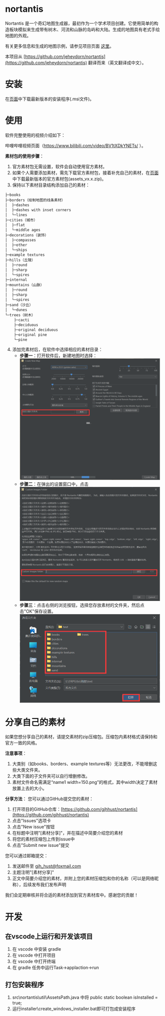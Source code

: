 # nortantis
Nortantis 是一个奇幻地图生成器，最初作为一个学术项目创建。它使用简单的构造板块模拟来生成带有树木、河流和山脉的岛屿和大陆。生成的地图具有老式手绘地图的外观。

有关更多信息和生成的地图示例，请参见项目页面 [这里](http://jeheydorn.github.io/nortantis/)。

本项目从 [https://github.com/jeheydorn/nortantis](https://github.com/jeheydorn/nortantis) 翻译而来（英文翻译成中文）。

# 安装
在[页面](https://github.com/gjhhust/nortantis/releases)中下载最新版本的安装程序(.msi文件)。

# 使用
软件完整使用的视频介绍如下：

哔哩哔哩视频页面（https://www.bilibili.com/video/BV1tXDkYNETs/ ）。

**素材包的使用步骤**：
1. 官方素材包无需设置，软件会自动使用官方素材。
2. 如果个人需要添加素材，需先下载官方素材包，接着补充自己的素材，在[页面](https://github.com/gjhhust/nortantis/releases)中下载最新版本的官方素材包(assets_vx.x.zip)。
3. 保持以下素材目录结构添加自己的素材：
```
├─books
├─borders（绘制地图的线条素材）
│  ├─dashes
│  ├─dashes with inset corners
│  └─lines
├─cities（城市）
│  ├─flat
│  └─middle ages
├─decorations（装饰）
│  ├─compasses
│  ├─other
│  └─ships
├─example textures
├─hills（丘陵）
│  ├─round
│  ├─sharp
│  └─spires
├─internal
├─mountains（山脉）
│  ├─round
│  ├─sharp
│  └─spires
├─sand（沙丘）
│  └─dunes
└─trees（树木）
    ├─cacti
    ├─deciduous
    ├─original deciduous
    ├─original pine
    └─pine
```
4. 添加完素材后，在软件中选择相应的素材目录：
   - **步骤一**：打开软件后，新建地图时选择：
   ![设置选项](sucaibao_1.png)
   - **步骤二**：在弹出的设置窗口中，点击
   ![资源目录选项](sucaibao_2.png)
   - **步骤三**：点击右侧的浏览按钮，选择您存放素材的文件夹，然后点击"OK"保存设置。
   ![选择文件夹](sucaibao_3.png)

# 分享自己的素材
如果您想分享自己的素材，请提交素材的zip压缩包。压缩包内素材格式请保持和官方一致的风格。

**注意事项**：
1. 大类别（如books、borders、example textures等）无法更改，不能增删这些大类文件夹。
2. 大类下面的子文件夹可以自行增删修改。
3. 素材文件命名需满足“name1 width=150.png”的格式，其中width决定了素材放置上去的大小。

**分享方法**：
您可以通过GitHub提交您的素材：
1. 打开项目的GitHub仓库：[https://github.com/gjhhust/nortantis](https://github.com/gjhhust/nortantis)
2. 点击"Issues"选项卡
3. 点击"New issue"按钮
4. 在标题中注明"[素材分享]"，并在描述中简要介绍您的素材
5. 将您的素材压缩包上传到issue中
6. 点击"Submit new issue"提交

您可以通过邮箱提交：
1. 发送邮件至 gjh_hust@foxmail.com
2. 主题注明"[素材分享]"
3. 正文中简要介绍您的素材，并附上您的素材压缩包和你的名称（可以是网络昵称），后续发布我们发布声明

我们会定期审核并将合适的素材添加到官方素材库中。感谢您的贡献！

# 开发

## 在vscode上运行和开发该项目
1. 在 vscode 中安装 gradle
2. 在 vscode 中打开项目
3. 在 vscode 中打开终端
4. 在 gradle 任务中运行Task->applaction->run

## 打包安装程序
1. src\nortantis\util\AssetsPath.java 中将 public static boolean isInstalled = true;
2. 运行installer\create_windows_installer.bat即可打包成安装程序